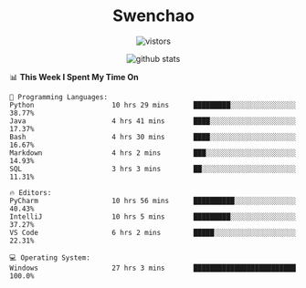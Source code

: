 <h1 align="center">Swenchao</h3>

<p align="center">
  <img src="https://visitor-badge.glitch.me/badge?page_id=Swenchao" alt="vistors" />
</p>

<p align="center">
  <img src="https://github-readme-stats.vercel.app/api?username=Swenchao&count_private=true&show_icons=true&theme=vue-dark&hide_title=true" alt="github stats" />
</p>

<!--START_SECTION:waka-->
📊 **This Week I Spent My Time On** 

```text
💬 Programming Languages: 
Python                   10 hrs 29 mins      █████████░░░░░░░░░░░░░░░░   38.77% 
Java                     4 hrs 41 mins       ████░░░░░░░░░░░░░░░░░░░░░   17.37% 
Bash                     4 hrs 30 mins       ████░░░░░░░░░░░░░░░░░░░░░   16.67% 
Markdown                 4 hrs 2 mins        ███░░░░░░░░░░░░░░░░░░░░░░   14.93% 
SQL                      3 hrs 3 mins        ██░░░░░░░░░░░░░░░░░░░░░░░   11.31%

🔥 Editors: 
PyCharm                  10 hrs 56 mins      ██████████░░░░░░░░░░░░░░░   40.43% 
IntelliJ                 10 hrs 5 mins       █████████░░░░░░░░░░░░░░░░   37.27% 
VS Code                  6 hrs 2 mins        █████░░░░░░░░░░░░░░░░░░░░   22.31%

💻 Operating System: 
Windows                  27 hrs 3 mins       █████████████████████████   100.0%

```


<!--END_SECTION:waka-->
